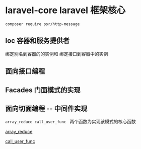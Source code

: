 # laravel-core laravel 框架核心

`composer require psr/http-message`

## Ioc 容器和服务提供者
绑定别名到容器的的实例和
绑定接口到容器中的实例

## 面向接口编程

## Facades 门面模式的实现

## 面向切面编程 -- 中间件实现
`array_reduce call_user_func ` 两个函数为实现该模式的核心函数

[array_reduce](https://www.php.net/manual/zh/function.array-reduce.php)

[call_user_func](https://www.php.net/manual/zh/function.call-user-func.php)

